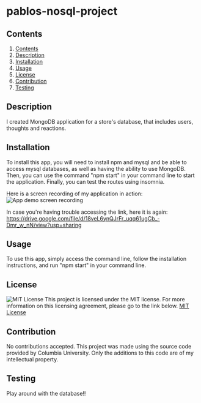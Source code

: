 # pablos-nosql-project

## Contents 
1. [Contents](#Contents) 
2. [Description ](#Description ) 
3. [Installation](#Installation)  
4. [Usage](#Usage) 
5. [License](#License) 
6. [Contribution](#Contribution) 
7. [Testing](#Testing) 

## Description

I created MongoDB application for a store's database, that includes users, thoughts and reactions. 

## Installation
To install this app, you will need to install npm and mysql and be able to access mysql databases, as well as having the ability to use MongoDB. Then, you can use the command "npm start" in your command line to start the application. Finally, you can test the routes using insomnia.

Here is a screen recording of my application in action:
![App demo screen recording](https://drive.google.com/file/d/18veL6ynQJrFr_uqq61ugCb_-Dmr_w_nN/view?usp=sharing)

In case you're having trouble accessing the link, here it is again: https://drive.google.com/file/d/18veL6ynQJrFr_uqq61ugCb_-Dmr_w_nN/view?usp=sharing



## Usage
To use this app, simply access the command line, follow the installation instructions, and run "npm start" in your command line. 

## License
![MIT License](https://img.shields.io/badge/License-MIT-yellow.svg)
This project is licensed under the MIT license. For more information on this licensing agreement, please go to the link below.
[MIT License](https://opensource.org/licenses/MIT) 

## Contribution
No contributions accepted. This project was made using the source code provided by Columbia University. Only the additions to this code are of my intellectual property.

## Testing
Play around with the database!! 

